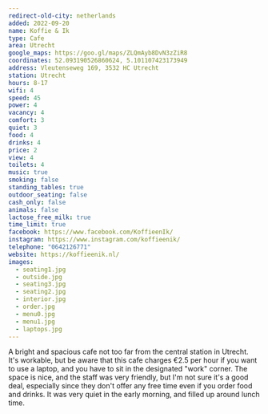 ```yaml
---
redirect-old-city: netherlands
added: 2022-09-20
name: Koffie & Ik
type: Cafe
area: Utrecht
google_maps: https://goo.gl/maps/ZLQmAyb8DvN3zZiR8
coordinates: 52.093190526860624, 5.101107423173949
address: Vleutenseweg 169, 3532 HC Utrecht
station: Utrecht
hours: 8-17
wifi: 4
speed: 45
power: 4
vacancy: 4
comfort: 3
quiet: 3
food: 4
drinks: 4
price: 2
view: 4
toilets: 4
music: true
smoking: false
standing_tables: true
outdoor_seating: false
cash_only: false
animals: false
lactose_free_milk: true
time_limit: true
facebook: https://www.facebook.com/KoffieenIk/
instagram: https://www.instagram.com/koffieenik/
telephone: "0642126771"
website: https://koffieenik.nl/
images:
  - seating1.jpg
  - outside.jpg
  - seating3.jpg
  - seating2.jpg
  - interior.jpg
  - order.jpg
  - menu0.jpg
  - menu1.jpg
  - laptops.jpg
---
```


A bright and spacious cafe not too far from the central station in Utrecht. It's workable, but be aware that this cafe charges €2.5 per hour if you want to use a laptop, and you have to sit in the designated "work" corner. The space is nice, and the staff was very friendly, but I'm not sure it's a good deal, especially since they don't offer any free time even if you order food and drinks. It was very quiet in the early morning, and filled up around lunch time.
